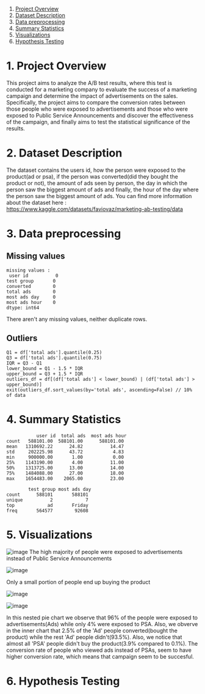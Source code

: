 

1. [Project Overview](#project-overview)
2. [Dataset Description](#dataset-description)
3. [Data preprocessing](#data-preprocessing)
4. [Summary Statistics](#summary-statistics)
5. [Visualizations](#visualizations)
6. [Hypothesis Testing](#hypothesis-testing) 



# 1. Project Overview

This project aims to analyze the A/B test results, where this test is conducted for a marketing company to evaluate the success of a marketing campaign and determine the impact of advertisements on the sales. Specifically, the project aims to compare the conversion rates between those people who were exposed to advertisements and those who were exposed to Public Service Announcements and discover the effectiveness of the campaign, and finally aims to test the statistical significance of the results.

# 2. Dataset Description
The dataset contains the users id, how the person were exposed to the product(ad or psa), if the person was converted(did they bought the product or not), the amount of ads seen by person, the day in which the person saw the biggest amount of ads and finally, the hour of the day where the person saw the biggest amount of ads. You can find more information about the dataset here : https://www.kaggle.com/datasets/faviovaz/marketing-ab-testing/data

  
# 3. Data preprocessing


## Missing values

```
missing values : 
 user id          0
test group       0
converted        0
total ads        0
most ads day     0
most ads hour    0
dtype: int64
```
There aren't any missing values, neither duplicate rows.



## Outliers
```
Q1 = df['total ads'].quantile(0.25)
Q3 = df['total ads'].quantile(0.75)
IQR = Q3 - Q1
lower_bound = Q1 - 1.5 * IQR
upper_bound = Q3 + 1.5 * IQR
outliers_df = df[(df['total ads'] < lower_bound) | (df['total ads'] > upper_bound)]
exit(outliers_df.sort_values(by='total ads', ascending=False) // 10% of data
```


# 4. Summary Statistics
```
           user id  total ads  most ads hour
count   588101.00  588101.00      588101.00
mean   1310692.22      24.82          14.47
std     202225.98      43.72           4.83
min     900000.00       1.00           0.00
25%    1143190.00       4.00          11.00
50%    1313725.00      13.00          14.00
75%    1484088.00      27.00          18.00
max    1654483.00    2065.00          23.00

        test group most ads day
count      588101       588101
unique          2            7
top            ad       Friday
freq       564577        92608

```


# 5. Visualizations



![image](https://github.com/BillysKes/a-b-testing-marketing/assets/73298709/5af13758-6e2f-41d3-9edb-b7218b2486e9)
The high majority of people were exposed to advertisements instead of Public Service Announcements

![image](https://github.com/BillysKes/a-b-testing-marketing/assets/73298709/386244cd-47e4-4fbf-a594-862c3cda1229)

Only a small portion of people end up buying the product

![image](https://github.com/BillysKes/a-b-testing-marketing/assets/73298709/16fd85ea-9feb-49ae-8afe-daeb972342e4)



![image](https://github.com/BillysKes/a-b-testing-marketing/assets/73298709/636185ac-1af1-463f-a891-66af1c898a80)

In this nested pie chart we observe that 96% of the people were exposed to advertisements(Ads) while only 4% were exposed to PSA. Also, we obverve in the inner chart that 2.5% of the 'Ad' people converted(bought the product) while the rest 'Ad' people didn't(93.5%). Also, we notice that almost all 'PSA' people didn't buy the product(3.9% compared to 0.1%). The conversion rate of people who viewed ads instead of PSAs, seem to have higher conversion rate, which means that campaign seem to be succesful.

# 6. Hypothesis Testing
